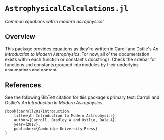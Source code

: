 # `AstrophysicalCalculations.jl`

_Common equations within modern astrophysics!_

## Overview

This package provides equations as they're written in Caroll and Ostlie's 
_An Introduction to Modern Astrophysics_. For now, all of the documentation exists
within each function or constant's docstrings. Check the sidebar for functions and 
constants grouped into modules by their underlying assumptions and content.

## References

See the following BibTeX citation for this package's primary text: Carroll and Ostlie's 
_An Introduction to Modern Astrophysics_.

    @book{carroll2017introduction,
        title={An Introduction to Modern Astrophysics},
        author={Carroll, Bradley W and Ostlie, Dale A},
        year={2017},
        publisher={Cambridge University Press}
    }
